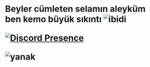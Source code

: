 <h1>
<p>Beyler cümleten selamın aleyküm ben kemo büyük sıkıntı <img src="https://komarev.com/ghpvc/?username=kemobuyuksikinti&label=Profile%20Viewers&color=37fa3f" alt="ibidi" />
</body>

[![Discord Presence](https://lanyard.cnrad.dev/api/983770620787572777)](https://discord.com/users/983770620787572777)

![yanak](https://user-images.githubusercontent.com/111445987/185445613-bd761498-4e47-4faa-bed9-f1e6a37214d9.JPG)


